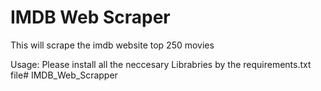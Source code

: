 # IMDB Web Scraper
This will scrape the imdb website top 250 movies

Usage:
Please install all the neccesary Librabries by the requirements.txt file# IMDB_Web_Scrapper
